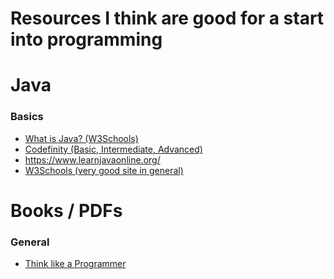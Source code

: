# Resources I think are good for a start into programming

# Java
### Basics

* <a href="https://www.w3schools.com/java/java_intro.asp">What is Java? (W3Schools)</a>
* <a href="https://codefinity.com/start/java">Codefinity (Basic, Intermediate, Advanced)</a>
* https://www.learnjavaonline.org/
* <a href="https://www.w3schools.com/java/">W3Schools (very good site in general)</a>



# Books / PDFs
### General

* <a href="http://www.r-5.org/files/books/computers/overviews/patterns/V_Anton_Spraul-Think_Like_a_Programmer-EN.pdf">Think like a Programmer</a>
